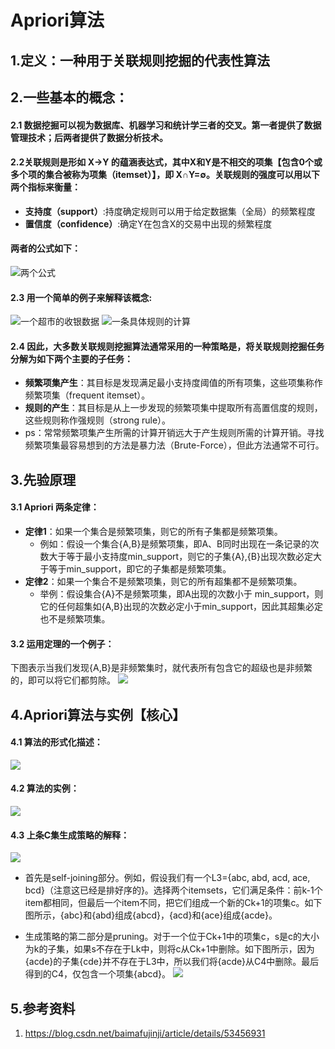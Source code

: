 # Apriori算法
## 1.定义：一种用于关联规则挖掘的代表性算法

## 2.一些基本的概念：
#### 2.1 数据挖掘可以视为数据库、机器学习和统计学三者的交叉。第一者提供了数据管理技术；后两者提供了数据分析技术。

#### 2.2关联规则是形如 X→Y 的蕴涵表达式，其中X和Y是不相交的项集【包含0个或多个项的集合被称为项集（itemset）】，即 X∩Y=∅。关联规则的强度可以用以下两个指标来衡量：

- **支持度（support）**:持度确定规则可以用于给定数据集（全局）的频繁程度
- **置信度（confidence）**:确定Y在包含X的交易中出现的频繁程度
 
#### 两者的公式如下：

![两个公式](https://i.imgur.com/Vj5fJOU.png)

#### 2.3 用一个简单的例子来解释该概念:

![一个超市的收银数据](https://i.imgur.com/IyVm2dp.png)
![一条具体规则的计算](https://i.imgur.com/539NJ9K.png)

#### 2.4 因此，大多数关联规则挖掘算法通常采用的一种策略是，将关联规则挖掘任务分解为如下两个主要的子任务：

- **频繁项集产生**：其目标是发现满足最小支持度阈值的所有项集，这些项集称作频繁项集（frequent itemset）。
- **规则的产生**：其目标是从上一步发现的频繁项集中提取所有高置信度的规则，这些规则称作强规则（strong rule）。
- ps：常常频繁项集产生所需的计算开销远大于产生规则所需的计算开销。寻找频繁项集最容易想到的方法是暴力法（Brute-Force），但此方法通常不可行。

## 3.先验原理
#### 3.1 Apriori 两条定律：
- **定律1**：如果一个集合是频繁项集，则它的所有子集都是频繁项集。
	- 例如：假设一个集合{A,B}是频繁项集，即A、B同时出现在一条记录的次数大于等于最小支持度min_support，则它的子集{A},{B}出现次数必定大于等于min_support，即它的子集都是频繁项集。
- **定律2**：如果一个集合不是频繁项集，则它的所有超集都不是频繁项集。
	- 举例：假设集合{A}不是频繁项集，即A出现的次数小于 min_support，则它的任何超集如{A,B}出现的次数必定小于min_support，因此其超集必定也不是频繁项集。
#### 3.2 运用定理的一个例子：
下图表示当我们发现{A,B}是非频繁集时，就代表所有包含它的超级也是非频繁的，即可以将它们都剪除。
![](https://i.imgur.com/jZAYQjv.png)

## 4.Apriori算法与实例【核心】
#### 4.1 算法的形式化描述：
![](https://i.imgur.com/WhFtqJU.png)
#### 4.2 算法的实例：
![](https://i.imgur.com/ci0QiC2.png)
#### 4.3 上条C集生成策略的解释：
![](https://i.imgur.com/3tYCLrW.png)

- 首先是self-joining部分。例如，假设我们有一个L3={abc, abd, acd, ace, bcd}（注意这已经是排好序的}。选择两个itemsets，它们满足条件：前k-1个item都相同，但最后一个item不同，把它们组成一个新的Ck+1的项集c。如下图所示，{abc}和{abd}组成{abcd}，{acd}和{ace}组成{acde}。

- 生成策略的第二部分是pruning。对于一个位于Ck+1中的项集c，s是c的大小为k的子集，如果s不存在于Lk中，则将c从Ck+1中删除。如下图所示，因为{acde}的子集{cde}并不存在于L3中，所以我们将{acde}从C4中删除。最后得到的C4，仅包含一个项集{abcd}。 
![](https://i.imgur.com/p35dBEl.png)

## 5.参考资料
1. https://blog.csdn.net/baimafujinji/article/details/53456931